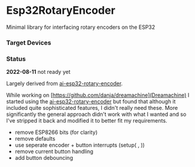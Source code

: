 # Esp32RotaryEncoder

Minimal library for interfacing rotary encoders on the ESP32

### Target Devices

### Status

**2022-08-11** not ready yet

Largely derived from [ai-esp32-rotary-encoder](https://github.com/igorantolic/ai-esp32-rotary-encoder).

While working on [https://github.com/danja/dreamachine](Dreamachine) I started using the [ai-esp32-rotary-encoder](https://github.com/igorantolic/ai-esp32-rotary-encoder) but found that although it included quite sophisticated features, I didn't really need these. More significantly the general approach didn't work with what I wanted and so I've stripped it back and modified it to better fit my requirements.

- remove ESP8266 bits (for clarity)
- remove defaults
- use seperate encoder + button interrupts (setup( , ))
- remove current button handling
- add button debouncing
